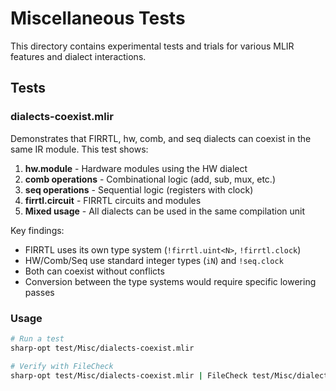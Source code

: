 # Miscellaneous Tests

This directory contains experimental tests and trials for various MLIR features and dialect interactions.

## Tests

### dialects-coexist.mlir
Demonstrates that FIRRTL, hw, comb, and seq dialects can coexist in the same IR module. This test shows:

1. **hw.module** - Hardware modules using the HW dialect
2. **comb operations** - Combinational logic (add, sub, mux, etc.)
3. **seq operations** - Sequential logic (registers with clock)
4. **firrtl.circuit** - FIRRTL circuits and modules
5. **Mixed usage** - All dialects can be used in the same compilation unit

Key findings:
- FIRRTL uses its own type system (`!firrtl.uint<N>`, `!firrtl.clock`)
- HW/Comb/Seq use standard integer types (`iN`) and `!seq.clock`
- Both can coexist without conflicts
- Conversion between the type systems would require specific lowering passes

### Usage
```bash
# Run a test
sharp-opt test/Misc/dialects-coexist.mlir

# Verify with FileCheck
sharp-opt test/Misc/dialects-coexist.mlir | FileCheck test/Misc/dialects-coexist.mlir
```